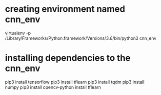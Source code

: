 #

# creating environment named cnn_env
virtualenv -p /Library/Frameworks/Python.framework/Versions/3.6/bin/python3 cnn_env

# installing dependencies to the cnn_env
pip3 install tensorflow
pip3 install tflearn
pip3 install tqdm
pip3 install numpy
pip3 install opencv-python
install tflearn

